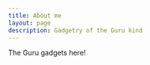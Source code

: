 ```yaml
---
title: About me
layout: page
description: Gadgetry of the Guru kind
---
```


The Guru gadgets here!

